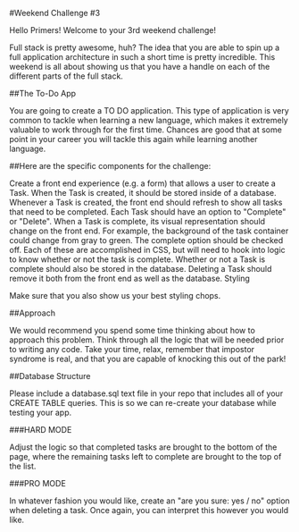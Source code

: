 #Weekend Challenge #3

Hello Primers! Welcome to your 3rd weekend challenge!

Full stack is pretty awesome, huh? The idea that you are able to spin up a full application architecture in such a short time is pretty incredible. This weekend is all about showing us that you have a handle on each of the different parts of the full stack.

##The To-Do App

You are going to create a TO DO application. This type of application is very common to tackle when learning a new language, which makes it extremely valuable to work through for the first time. Chances are good that at some point in your career you will tackle this again while learning another language.

##Here are the specific components for the challenge:

Create a front end experience (e.g. a form) that allows a user to create a Task.
When the Task is created, it should be stored inside of a database.
Whenever a Task is created, the front end should refresh to show all tasks that need to be completed.
Each Task should have an option to "Complete" or "Delete".
When a Task is complete, its visual representation should change on the front end. For example, the background of the task container could change from gray to green. The complete option should be checked off. Each of these are accomplished in CSS, but will need to hook into logic to know whether or not the task is complete.
Whether or not a Task is complete should also be stored in the database.
Deleting a Task should remove it both from the front end as well as the database.
Styling

Make sure that you also show us your best styling chops.

##Approach

We would recommend you spend some time thinking about how to approach this problem. Think through all the logic that will be needed prior to writing any code. Take your time, relax, remember that impostor syndrome is real, and that you are capable of knocking this out of the park!

##Database Structure

Please include a database.sql text file in your repo that includes all of your CREATE TABLE queries. This is so we can re-create your database while testing your app.

###HARD MODE

Adjust the logic so that completed tasks are brought to the bottom of the page, where the remaining tasks left to complete are brought to the top of the list.

###PRO MODE

In whatever fashion you would like, create an "are you sure: yes / no" option when deleting a task. Once again, you can interpret this however you would like.